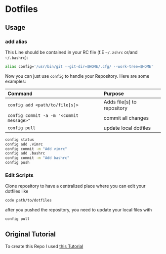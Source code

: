 # Dotfiles

## Usage

### add alias

This Line should be contained in your RC file (f.E `~/.zshrc` or/and `~/.bashrc`):

```sh
alias config='/usr/bin/git --git-dir=$HOME/.cfg/ --work-tree=$HOME'
```

Now you can just use `config` to handle your Repository. Here are some examples:

| Command                                  | Purpose                      |
| :--------------------------------------- | :--------------------------- |
| `config add <path/to/file[s]>`           | Adds file\[s\] to repository |
| `config commit -a -m "<commit message>"` | commit all changes           |
| `config pull`                            | update local dotfiles        |

```sh
config status
config add .vimrc
config commit -m "Add vimrc"
config add .bashrc
config commit -m "Add bashrc"
config push
```

### Edit Scripts

Clone repository to have a centralized place where you can edit your dotfiles like

```sh
code path/to/dotfiles
```

after you pushed the repository, you need to update your local files with

```sh
config pull
```

## Original Tutorial

To create this Repo I used [this Tutorial](https://www.atlassian.com/git/tutorials/dotfiles)
